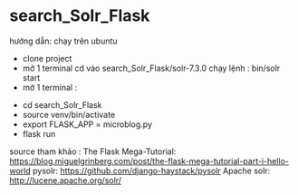 # search_Solr_Flask
hướng dẫn: chạy trên ubuntu
- clone project 
- mở 1 terminal cd vào search_Solr_Flask/solr-7.3.0 chạy lệnh : bin/solr start
- mở 1 terminal :
 + cd search_Solr_Flask
 + source venv/bin/activate
 + export FLASK_APP = microblog.py
 + flask run

source tham khảo : 
The Flask Mega-Tutorial: https://blog.miguelgrinberg.com/post/the-flask-mega-tutorial-part-i-hello-world
pysolr: https://github.com/django-haystack/pysolr
Apache solr: http://lucene.apache.org/solr/
